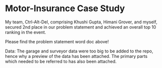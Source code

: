 # Motor-Insurance Case Study

My team, Ctrl-Alt-Del, comprising Khushi Gupta, Himani Grover, and myself, secured 2nd place in our problem statement and achieved an overall top 10 ranking in the event.

Please find the problem statement word doc above!

Data: The garage and surveyor data were too big to be added to the repo, hence why a preview of the data has been attached. The primary parts which needed to be referred to has also been attached.
